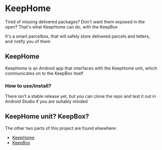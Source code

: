 # KeepHome

Tired of missing delivered packages? Don't want them exposed in the open? That's what KeepHome can do, with the KeepBox

It's a smart parcelbox, that will safely store delivered parcels and letters, and notify you of them

## KeepHome
KeepHome is an Android app that interfaces with the KeepHome unit, which communicates on to the KeepBox itself

### How to use/install?
There isn't a stable release yet, but you can clone the repo and test it out in Android Studio if you are suitably minded

## KeepHome unit? KeepBox?
The other two parts of this project are found elsewhere:
- [KeepHome](https://github.com/theonlytechnohead/LoRa_KeepHome)
- [KeepBox](https://github.com/theonlytechnohead/LoRa_KeepBox)
